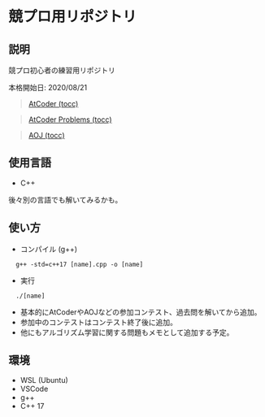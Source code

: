 # 競プロ用リポジトリ
## 説明

競プロ初心者の練習用リポジトリ

本格開始日: 2020/08/21

> <a href="https://atcoder.jp/users/tocc" target="_blank">AtCoder (tocc)</a>

> <a href="https://kenkoooo.com/atcoder/#/table/tocc" target="_blank">AtCoder Problems (tocc)</a>

> <a href="https://onlinejudge.u-aizu.ac.jp/status/users/tocc" target="_blank">AOJ (tocc)</a>

## 使用言語
- C++

後々別の言語でも解いてみるかも。

## 使い方
- コンパイル (g++)
```
  g++ -std=c++17 [name].cpp -o [name]
```
- 実行
```
  ./[name]
```
- 基本的にAtCoderやAOJなどの参加コンテスト、過去問を解いてから追加。
- 参加中のコンテストはコンテスト終了後に追加。
- 他にもアルゴリズム学習に関する問題もメモとして追加する予定。

## 環境
- WSL (Ubuntu)
- VSCode
- g++
- C++ 17
